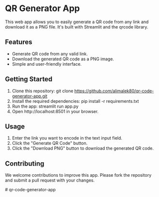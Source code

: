 # QR Generator App
This web app allows you to easily generate a QR code from any link and download it as a PNG file. It's built with Streamlit and the qrcode library.

## Features
- Generate QR code from any valid link.
- Download the generated QR code as a PNG image.
- Simple and user-friendly interface.

## Getting Started
1. Clone this repository: git clone https://github.com/alimalek80/qr-code-generator-app.git
2. Install the required dependencies: pip install -r requirements.txt
3. Run the app: streamlit run app.py
4. Open http://localhost:8501 in your browser.

## Usage
1. Enter the link you want to encode in the text input field.
2. Click the "Generate QR Code" button.
3. Click the "Download PNG" button to download the generated QR code.

## Contributing
We welcome contributions to improve this app. Please fork the repository and submit a pull request with your changes.

#   q r - c o d e - g e n e r a t o r - a p p  
 